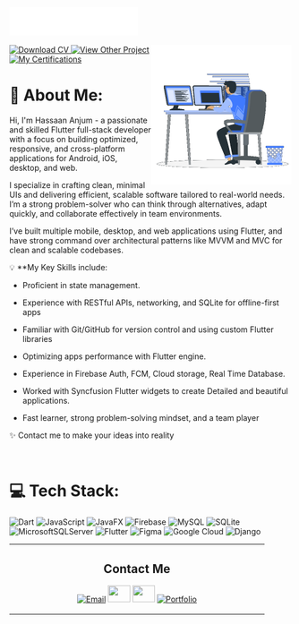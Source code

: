 <img src="images/header.svg" alt="Header Image">

<picture> <img align="right" src="images/Right_Side.gif" width = 250px></picture>
  <a href="files/HassaanAnjumCV.pdf" download>
    <img src="https://img.shields.io/badge/View_CV-2CA5E0?style=for-the-badge&logo=readdotcv&logoColor=white" alt="Download CV">
  </a>
  <a href="https://github.com/NOYO-HASSU/Projects.git">
    <img src="https://img.shields.io/badge/View_Projects-2CA5E0?style=for-the-badge&logo=github&logoColor=white" alt="View Other Project">
  </a>
<a href="https://github.com/NOYO-HASSU/Projects.git">
    <img src="https://img.shields.io/badge/View_Certifications-2CA5E0?style=for-the-badge&logo=document&logoColor=white" alt="My Certifications">
  </a>

# 💫 About Me:
Hi, I'm Hassaan Anjum - a passionate and skilled Flutter full-stack developer with a focus on building optimized, responsive, and cross-platform applications for Android, iOS, desktop, and web.

I specialize in crafting clean, minimal UIs and delivering efficient, scalable software tailored to real-world needs. I’m a strong problem-solver who can think through alternatives, adapt quickly, and collaborate effectively in team environments.

 I’ve built multiple mobile, desktop, and web applications using Flutter, and have strong command over architectural patterns like MVVM and MVC for clean and scalable codebases.
 
💡 **My Key Skills include:

- Proficient in state management.

- Experience with RESTful APIs, networking, and SQLite for offline-first apps

- Familiar with Git/GitHub for version control and using custom Flutter libraries

- Optimizing apps performance with Flutter engine.

- Experience in Firebase Auth, FCM, Cloud storage, Real Time Database.

- Worked with Syncfusion Flutter widgets to create Detailed and beautiful applications.

- Fast learner, strong problem-solving mindset, and a team player
  
✨ Contact me to make your ideas into reality

<br>
</div>

# 💻 Tech Stack:
![Dart](https://img.shields.io/badge/dart-%230175C2.svg?style=for-the-badge&logo=dart&logoColor=white) ![JavaScript](https://img.shields.io/badge/javascript-%23323330.svg?style=for-the-badge&logo=javascript&logoColor=%23F7DF1E) ![JavaFX](https://img.shields.io/badge/javafx-%23FF0000.svg?style=for-the-badge&logo=javafx&logoColor=white) ![Firebase](https://img.shields.io/badge/firebase-%23039BE5.svg?style=for-the-badge&logo=firebase) ![MySQL](https://img.shields.io/badge/mysql-4479A1.svg?style=for-the-badge&logo=mysql&logoColor=white) ![SQLite](https://img.shields.io/badge/sqlite-%2307405e.svg?style=for-the-badge&logo=sqlite&logoColor=white) ![MicrosoftSQLServer](https://img.shields.io/badge/Microsoft%20SQL%20Server-CC2927?style=for-the-badge&logo=microsoft%20sql%20server&logoColor=white) ![Flutter](https://img.shields.io/badge/Flutter-%2302569B.svg?style=for-the-badge&logo=Flutter&logoColor=white) ![Figma](https://img.shields.io/badge/figma-%23F24E1E.svg?style=for-the-badge&logo=figma&logoColor=white) ![Google Cloud](https://img.shields.io/badge/GoogleCloud-%234285F4.svg?style=for-the-badge&logo=google-cloud&logoColor=white) ![Django](https://img.shields.io/badge/django-%23092E20.svg?style=for-the-badge&logo=django&logoColor=white)


<table>
  <tr>
    <td width="50%">
      <h2 align="center">Contact Me</h2>
      <p align="center">
        <a href="mailto:hassaananjum155@gmail.com"><img src="https://skillicons.dev/icons?i=gmail" alt="Email" height="30" width="40"></a>
        <a
        <a href="https://www.linkedin.com/in/hassaan-anjum-56637a22a/" target="_blank"><img src="https://skillicons.dev/icons?i=linkedin" height="30" width="40"></a>
        <a href="https://instagram.com/noyo.hassu" target="_blank"><img src="https://skillicons.dev/icons?i=instagram" height="30" width="40"></a>
        <a href="https://noyohassu.web.app" target="_blank"><img src="https://img.shields.io/badge/Portfolio-black?style=flat-square&logo=vercel&logoColor=white" alt="Portfolio" height="30"></a>
      </p>
    </td>
  </tr>
</table>



